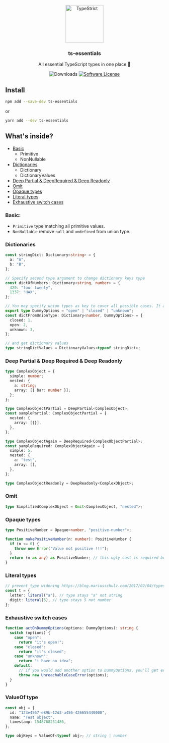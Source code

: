 <p align="center">
  <img src="https://emojipedia-us.s3.dualstack.us-west-1.amazonaws.com/thumbs/240/google/146/toolbox_1f9f0.png" width="120" alt="TypeStrict">
  <h3 align="center">ts-essentials</h3>
  <p align="center">All essential TypeScript types in one place 🤙</p>
  <p align="center">
    <img alt="Downloads" src="https://img.shields.io/npm/dm/ts-essentials.svg">
    <a href="/package.json"><img alt="Software License" src="https://img.shields.io/badge/license-MIT-brightgreen.svg?style=flat-square"></a>
  </p>
</p>

## Install

```sh
npm add --save-dev ts-essentials
```

or

```sh
yarn add --dev ts-essentials
```

## What's inside?

- [Basic](#basic)
  - Primitive
  - NonNullable
- [Dictionaries](#dictionaries)
  - Dictionary
  - DictionaryValues
- [Deep Partial & DeepRequired & Deep Readonly](#deep-partial--deep-required--deep-readonly)
- [Omit](#omit)
- [Opaque types](#opaque-types)
- [Literal types](#literal-types)
- [Exhaustive switch cases](#exhaustive-switch-cases-in-typescript)

### Basic:

- `Primitive` type matching all primitive values.
- `NonNullable` remove `null` and `undefined` from union type.

### Dictionaries

```typescript
const stringDict: Dictionary<string> = {
  a: "A",
  b: "B",
};

// Specify second type argument to change dictionary keys type
const dictOfNumbers: Dictionary<string, number> = {
  420: "four twenty",
  1337: "HAX",
};

// You may specify union types as key to cover all possible cases. It acts the same as Record from TS's standard library
export type DummyOptions = "open" | "closed" | "unknown";
const dictFromUnionType: Dictionary<number, DummyOptions> = {
  closed: 1,
  open: 2,
  unknown: 3,
};

// and get dictionary values
type stringDictValues = DictionaryValues<typeof stringDict>;
```

### Deep Partial & Deep Required & Deep Readonly

```typescript
type ComplexObject = {
  simple: number;
  nested: {
    a: string;
    array: [{ bar: number }];
  };
};

type ComplexObjectPartial = DeepPartial<ComplexObject>;
const samplePartial: ComplexObjectPartial = {
  nested: {
    array: [{}],
  },
};

type ComplexObjectAgain = DeepRequired<ComplexObjectPartial>;
const sampleRequired: ComplexObjectAgain = {
  simple: 5,
  nested: {
    a: "test",
    array: [],
  },
};

type ComplexObjectReadonly = DeepReadonly<ComplexObject>;
```

### Omit

```typescript
type SimplifiedComplexObject = Omit<ComplexObject, "nested">;
```

### Opaque types

```typescript
type PositiveNumber = Opaque<number, "positive-number">;

function makePositiveNumber(n: number): PositiveNumber {
  if (n <= 0) {
    throw new Error("Value not positive !!!");
  }
  return (n as any) as PositiveNumber; // this ugly cast is required but only when "producing" opaque types
}
```

### Literal types

```typescript
// prevent type widening https://blog.mariusschulz.com/2017/02/04/typescript-2-1-literal-type-widening
const t = {
  letter: literal("a"), // type stays "a" not string
  digit: literal(5), // type stays 5 not number
};
```

### Exhaustive switch cases

```typescript
function actOnDummyOptions(options: DummyOptions): string {
  switch (options) {
    case "open":
      return "it's open!";
    case "closed":
      return "it's closed";
    case "unknown":
      return "i have no idea";
    default:
      // if you would add another option to DummyOptions, you'll get error here!
      throw new UnreachableCaseError(options);
  }
}
```

### ValueOf type

```typescript
const obj = {
  id: "123e4567-e89b-12d3-a456-426655440000",
  name: "Test object",
  timestamp: 1548768231486,
};

type objKeys = ValueOf<typeof obj>; // string | number
```
